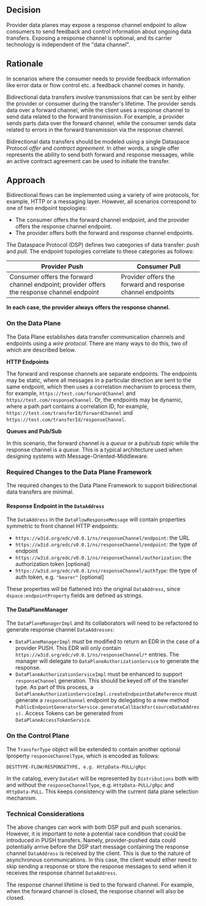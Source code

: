 ## Decision

Provider data planes may expose a response channel endpoint to allow consumers to send feedback and control information
about ongoing data transfers.
Exposing a response channel is optional, and its carrier technology is independent of the "data channel".

## Rationale

In scenarios where the consumer needs to provide feedback information like error data or flow control etc. a feedback
channel comes in handy.

Bidirectional data transfers involve transmissions that can be sent by either the provider or consumer during the
transfer's lifetime. The provider sends data over a forward channel, while the client uses a response channel to send
data related to the forward transmission. For example, a provider sends parts data over the forward channel, while the
consumer sends data related to errors in the forward transmission via the response channel.

Bidirectional data transfers should be modeled using a single Dataspace Protocol *offer* and *contract agreement*. In
other words, a single offer represents the ability to send both forward and response messages, while an active contract
agreement can be used to initiate the transfer.

## Approach

Bidirectional flows can be implemented using a variety of wire protocols, for example, HTTP or a messaging layer.
However, all scenarios correspond to one of two endpoint topologies:

- The consumer offers the forward channel endpoint, and the provider offers the response channel endpoint.
- The provider offers both the forward and response channel endpoints.

The Dataspace Protocol (DSP) defines two categories of data transfer: *push* and *pull*. The endpoint topologies
correlate to these categories as follows:

| Provider Push                                                                               | Consumer Pull                                              |
|---------------------------------------------------------------------------------------------|------------------------------------------------------------|
| Consumer offers the forward channel endpoint; provider offers the response channel endpoint | Provider offers the forward and response channel endpoints |

**In each case, the provider always offers the response channel.**

### On the Data Plane

The Data Plane establishes data transfer communication channels and endpoints using a *wire protocol*. There are many
ways to do this, two of which are described below.

**HTTP Endpoints**

The forward and response channels are separate endpoints. The endpoints may be static, where all messages in a
particular direction are sent to the same endpoint, which then uses a correlation mechanism to process them, for
example, `https://test.com/forwardChannel` and `https//test.com/responseChannel`. Or, the endpoints may be dynamic,
where a path part contains a correlation ID, for example, `https://test.com/transferId/forwardChannel`
and `https://test.com/transferId/responseChannel`.

**Queues and Pub/Sub**

In this scenario, the forward channel is a *queue* or a pub/sub *topic* while the response channel is a *queue*. This is
a typical architecture used when designing systems with Message-Oriented-Middleware.

### Required Changes to the Data Plane Framework

The required changes to the Data Plane Framework to support bidirectional data transfers are minimal.

#### Response Endpoint in the `DataAddress`

The `DataAddress` in the `DataFlowResponseMessage` will contain properties symmetric to front channel HTTP endpoints:

- `https://w3id.org/edc/v0.0.1/ns/responseChannel/endpoint`: the URL
- `https://w3id.org/edc/v0.0.1/ns/responseChannel/endpoint`: the type of endpoint
- `https://w3id.org/edc/v0.0.1/ns/responseChannel/authorization`: the authorization token [optional]
- `https://w3id.org/edc/v0.0.1/ns/responseChannel/authType`: the type of auth token, e.g. `"bearer"` [optional]

These properties will be flattened into the original `DataAddress`, since `dspace:endpointProperty` fields are defined
as strings.

#### The DataPlaneManager

The `DataPlaneManagerImpl` and its collaborators will need to be refactored to generate response
channel `DataAddresses`:

- `DataPlaneManagerImpl` must be modified to return an EDR in the case of a provider PUSH. This EDR will only contain
  `https://w3id.org/edc/v0.0.1/ns/responseChannel/*` entries. The manager will delegate to
  `DataPlaneAuthorizationService`
  to generate the response.
- `DataPlaneAuthorizationServiceImpl` must be enhanced to support `responseChannel` generation. This should be keyed off
  of the transfer type. As part of this process, a `DataPlaneAuthorizationServiceImpl.createEndpointDataReference` must
  generate a `responseChannel` endpoint by delegating to a new
  method `PublicEndpointGeneratorService.generateCallbackFor(sourceDataAddress).` Access Tokens can be generated
  from `DataPlaneAccessTokenService`.

### On the Control Plane

The `TransferType` object will be extended to contain another optional lproperty `responseChannelType`, which is encoded
as follows:

```
DESTTYPE-FLOW/RESPONSETYPE, e.g. HttpData-PULL/gRpc
```

In the catalog, every `DataSet` will be represented by `Distributions` both with and without the `responseChannelType`,
e.g. `HttpData-PULL/gRpc` and `HttpData-PULL`. This keeps consistency with the current data plane selection mechanism.

### Technical Considerations

The above changes can work with both DSP pull and push scenarios. However, it is important to note a potential race
condition that could be introduced in PUSH transfers. Namely, provider-pushed data could potentially arrive before the
DSP start message containing the response channel `DataAddress` is received by the client. This is due to the nature of
asynchronous communications. In this case, the client would either need to skip sending a response or store the response
messages to send when it receives the response channel `DataAddress`.

The response channel lifetime is tied to the forward channel. For example, when the forward channel is closed, the
response channel will also be closed.